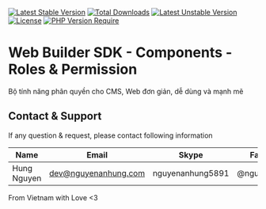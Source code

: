 [![Latest Stable Version](http://poser.pugx.org/web-builder-sdk/cms-roles-components/v)](https://packagist.org/packages/web-builder-sdk/cms-roles-components) [![Total Downloads](http://poser.pugx.org/web-builder-sdk/cms-roles-components/downloads)](https://packagist.org/packages/web-builder-sdk/cms-roles-components) [![Latest Unstable Version](http://poser.pugx.org/web-builder-sdk/cms-roles-components/v/unstable)](https://packagist.org/packages/web-builder-sdk/cms-roles-components) [![License](http://poser.pugx.org/web-builder-sdk/cms-roles-components/license)](https://packagist.org/packages/web-builder-sdk/cms-roles-components) [![PHP Version Require](http://poser.pugx.org/web-builder-sdk/cms-roles-components/require/php)](https://packagist.org/packages/web-builder-sdk/cms-roles-components)

# Web Builder SDK - Components - Roles & Permission

Bộ tính năng phân quyền cho CMS, Web đơn giản, dễ dùng và mạnh mẽ

## Contact & Support

If any question & request, please contact following information

| Name        | Email                | Skype            | Facebook      |
|-------------|----------------------|------------------|---------------|
| Hung Nguyen | dev@nguyenanhung.com | nguyenanhung5891 | @nguyenanhung |

From Vietnam with Love <3


